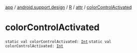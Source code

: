[app](../../../index.md) / [android.support.design](../../index.md) / [R](../index.md) / [attr](index.md) / [colorControlActivated](./color-control-activated.md)

# colorControlActivated

`static val colorControlActivated: `[`Int`](https://kotlinlang.org/api/latest/jvm/stdlib/kotlin/-int/index.html)
`static val colorControlActivated: `[`Int`](https://kotlinlang.org/api/latest/jvm/stdlib/kotlin/-int/index.html)